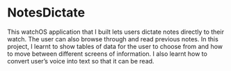# NotesDictate
This watchOS application that I built lets users dictate notes directly to their watch. The user can also browse through and read previous notes.
In this project, I learnt to show tables of data for the user to choose from and how to move between different screens of information. I also learnt how to convert user’s voice into text so that it can be read.
